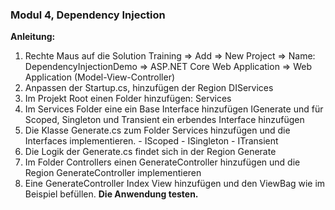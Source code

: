 ﻿### Modul 4, Dependency Injection

**Anleitung:**
  1. Rechte Maus auf die Solution Training => Add => New Project => Name: DependencyInjectionDemo => ASP.NET Core Web Application => Web Application (Model-View-Controller)
  2. Anpassen der Startup.cs, hinzufügen der Region DIServices
  3. Im Projekt Root einen Folder hinzufügen: Services
  4. Im Services Folder eine ein Base Interface hinzufügen IGenerate und für Scoped, Singleton und Transient ein erbendes Interface hinzufügen
  5. Die Klasse Generate.cs zum Folder Services hinzufügen und die Interfaces implementieren.
    - IScoped
	- ISingleton
	- ITransient
  6. Die Logik der Generate.cs findet sich in der Region Generate
  7. Im Folder Controllers einen GenerateController hinzufügen und die Region GenerateController implementieren
  8. Eine GenerateController Index View hinzufügen und den ViewBag wie im Beispiel befüllen. **Die Anwendung testen.**